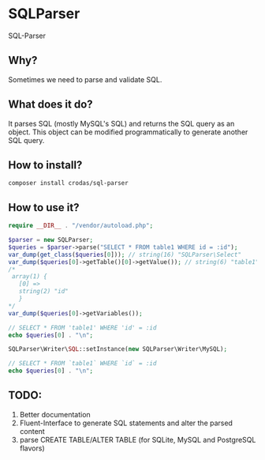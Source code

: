 # SQLParser

SQL-Parser

Why?
---

Sometimes we need to parse and validate SQL.

What does it do?
---------------

It parses SQL (mostly MySQL's SQL) and returns the SQL query as an object. This object can be modified programmatically to generate another SQL query.

How to install?
--------------

```
composer install crodas/sql-parser
```

How to use it?
-------------

```php
require __DIR__ . "/vendor/autoload.php";

$parser = new SQLParser;
$queries = $parser->parse("SELECT * FROM table1 WHERE id = :id");
var_dump(get_class($queries[0])); // string(16) "SQLParser\Select"
var_dump($queries[0]->getTable()[0]->getValue()); // string(6) "table1"
/*
 array(1) {
   [0] =>
   string(2) "id"
   }
*/
var_dump($queries[0]->getVariables()); 

// SELECT * FROM 'table1' WHERE 'id' = :id
echo $queries[0] . "\n";

SQLParser\Writer\SQL::setInstance(new SQLParser\Writer\MySQL);

// SELECT * FROM `table1` WHERE `id` = :id
echo $queries[0] . "\n";
```

TODO:
----

1. Better documentation
2. Fluent-Interface to generate SQL statements and alter the parsed content
3. parse CREATE TABLE/ALTER TABLE (for SQLite, MySQL and PostgreSQL flavors)
